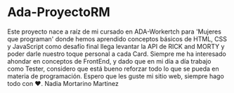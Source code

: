 # Ada-ProyectoRM
Este proyecto nace a raíz de mi cursado en ADA-Workertch para 'Mujeres que programan' donde hemos aprendido conceptos básicos de HTML, CSS y JavaScript
como desafío final llega levantar la API de RICK and MORTY y poder darle nuestro toque personal a cada Card.
Siempre me ha interesado ahondar en conceptos de FrontEnd, y dado que en mi día a día trabajo como Tester, considero que está bueno reforzar todo lo que 
se pueda en materia de programación. Espero que les guste mi sitio web, siempre hago todo con ♥. 
Nadia Mortarino Martinez
